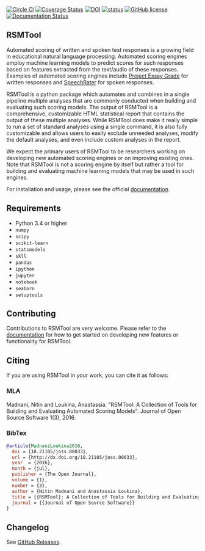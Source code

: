 [![Circle CI](https://circleci.com/gh/EducationalTestingService/rsmtool/tree/master.svg?style=shield)](https://circleci.com/gh/EducationalTestingService/rsmtool/tree/master)
[![Coverage Status](https://coveralls.io/repos/github/EducationalTestingService/rsmtool/badge.svg?branch=feature%2Fadd-test-coverage)](https://coveralls.io/github/EducationalTestingService/rsmtool?branch=feature%2Fadd-test-coverage)
[![DOI](https://zenodo.org/badge/doi/10.5281/zenodo.58851.svg)](http://dx.doi.org/10.5281/zenodo.58851)
[![status](http://joss.theoj.org/papers/fbc649c17d45074d92ac21084aaa6209/status.svg)](http://joss.theoj.org/papers/fbc649c17d45074d92ac21084aaa6209)
[![GitHub license](https://img.shields.io/badge/license-Apache%202-blue.svg)](https://raw.githubusercontent.com/EducationalTestingService/rsmtool/master/LICENSE)
[![Documentation Status](https://readthedocs.org/projects/rsmtool/badge/?version=latest)](http://rsmtool.readthedocs.io/en/latest/?badge=latest)

## RSMTool

Automated scoring of written and spoken test responses is a growing field in educational natural language processing. Automated scoring engines employ machine learning models to predict scores for such responses based on features extracted from the text/audio of these responses. Examples of automated scoring engines include [Project Essay Grade](http://pegwriting.com/about) for written responses and [SpeechRater](https://www.ets.org/research/topics/as_nlp/speech/) for spoken responses.

RSMTool is a python package which automates and combines in a single pipeline multiple analyses that are commonly conducted when building and evaluating such scoring models.  The output of RSMTool is a comprehensive, customizable HTML statistical report that contains the output of these multiple analyses. While RSMTool does make it really simple to run a set of standard analyses using a single command, it is also fully customizable and allows users to easily exclude unneeded analyses, modify the default analyses, and even include custom analyses in the report.

We expect the primary users of RSMTool to be researchers working on developing new automated scoring engines or on improving existing ones. Note that RSMTool is not a scoring engine by itself but rather a tool for building and evaluating machine learning models that may be used in such engines. 

For installation and usage, please see the official [documentation](http://rsmtool.readthedocs.io). 

## Requirements

- Python 3.4 or higher
- `numpy`
- `scipy`
- `scikit-learn`
- `statsmodels`
- `skll`
- `pandas`
- `ipython`
- `jupyter`
- `notebook`
- `seaborn`
- `setuptools`

## Contributing
Contributions to RSMTool are very welcome. Please refer to the [documentation](http://rsmtool.readthedocs.io/en/latest/contributing.html) for how to get started on developing new features or functionality for RSMTool.

## Citing
If you are using RSMTool in your work, you can cite it as follows:

### MLA
Madnani, Nitin and Loukina, Anastassia. "RSMTool: A Collection of Tools for Building and Evaluating Automated Scoring Models". Journal of Open Source Software 1(3), 2016.

### BibTex

```bib
@article{MadnaniLoukina2016,
  doi = {10.21105/joss.00033},
  url = {http://dx.doi.org/10.21105/joss.00033},
  year  = {2016},
  month = {jul},
  publisher = {The Open Journal},
  volume = {1},
  number = {3},
  author = {Nitin Madnani and Anastassia Loukina},
  title = {{RSMTool}: A Collection of Tools for Building and Evaluating Automated Scoring Models},
  journal = {{Journal of Open Source Software}}
}
```

## Changelog
See [GitHub Releases](https://github.com/EducationalTestingService/rsmtool/releases).



